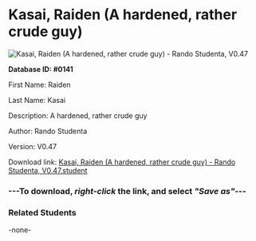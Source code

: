# Kasai, Raiden (A hardened, rather crude guy)

<img src="Files/Kasai, Raiden (A hardened, rather crude guy).png" title="Kasai, Raiden (A hardened, rather crude guy) - Rando Studenta, V0.47">

**Database ID: #0141**

First Name: Raiden

Last Name: Kasai

Description: A hardened, rather crude guy

Author: Rando Studenta

Version: V0.47

Download link: <a href="https://raw.githubusercontent.com/Arbiter1223/Daigaku-Gurashi-Custom-Students/master/Files/Student Files/Kasai%2C%20Raiden%20(A%20hardened%2C%20rather%20crude%20guy)%20-%20Rando%20Studenta%2C%20V0.47.student">Kasai, Raiden (A hardened, rather crude guy) - Rando Studenta, V0.47.student</a>

### ---**To download, _right-click_ the link, and select _"Save as"_**---

### Related Students

-none-
